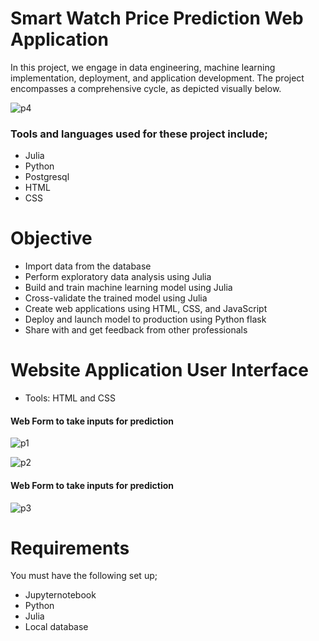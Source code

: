# Smart Watch Price Prediction Web Application
In this project, we engage in data engineering, machine learning implementation, deployment, and application development. The project encompasses a comprehensive cycle, as depicted visually below.

![p4](https://github.com/Akunnadove/Data-Science-Web-Application/assets/66309302/d92e39fc-01f8-4797-bb98-5de0ff9eb241)

### Tools and languages used for these project include;
* Julia
* Python
* Postgresql
* HTML
* CSS 

# Objective
*	Import data from the database
*	Perform exploratory data analysis using Julia
*	Build and train machine learning model using Julia
*	Cross-validate the trained model using Julia
*	Create web applications using HTML, CSS, and JavaScript
*	Deploy and launch model to production using Python flask
* Share with and get feedback from other professionals

# Website Application User Interface 
* Tools: HTML and CSS 
#### Web Form to take inputs for prediction
![p1](https://github.com/Akunnadove/Data-Science-Web-Application/assets/66309302/474aa230-cbba-4875-a5e4-3c70068c80fd)

![p2](https://github.com/Akunnadove/Data-Science-Web-Application/assets/66309302/c65c353c-33af-4e6d-9475-fb654478844f)

#### Web Form to take inputs for prediction
![p3](https://github.com/Akunnadove/Data-Science-Web-Application/assets/66309302/af84116f-0a8b-47a3-87e0-b52cd41b10ed)

# Requirements
You must have the following set up;
* Jupyternotebook
* Python 
* Julia
* Local database
